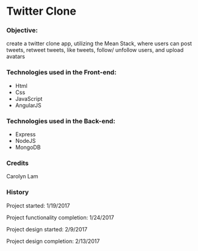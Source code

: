 # Twitter Clone

### Objective:

create a twitter clone app, utilizing the Mean Stack, where users can post tweets, retweet tweets, like tweets, follow/ unfollow users, and upload avatars

### Technologies used in the Front-end:

* Html
* Css
* JavaScript
* AngularJS

### Technologies used in the Back-end:

* Express
* NodeJS
* MongoDB

### Credits
Carolyn Lam

### History

Project started: 1/19/2017

Project functionality completion: 1/24/2017

Project design started: 2/9/2017

Project design completion: 2/13/2017
